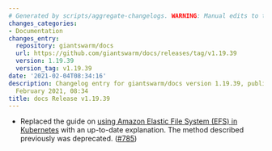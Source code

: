 ```yaml
---
# Generated by scripts/aggregate-changelogs. WARNING: Manual edits to this files will be overwritten.
changes_categories:
- Documentation
changes_entry:
  repository: giantswarm/docs
  url: https://github.com/giantswarm/docs/releases/tag/v1.19.39
  version: 1.19.39
  version_tag: v1.19.39
date: '2021-02-04T08:34:16'
description: Changelog entry for giantswarm/docs version 1.19.39, published on 04
  February 2021, 08:34
title: docs Release v1.19.39
---
```


- Replaced the guide on [using Amazon Elastic File System (EFS) in Kubernetes](https://docs.giantswarm.io/guides/using-persistent-volumes-on-aws-with-efs-csi-driver/) with an up-to-date explanation. The method described previously was deprecated. ([#785](https://github.com/giantswarm/docs/pull/785))
